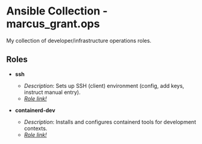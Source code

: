 # Ansible Collection - marcus_grant.ops

My collection of developer/infrastructure operations roles.

## Roles

* **ssh**
  * *Description*:
    Sets up SSH (client) environment (config, add keys, instruct manual entry).
  * [*Role link!*](./roles/ssh/)

* **containerd-dev**
  * *Description*:
    Installs and configures containerd tools for development contexts.
  * [*Role link!*](./roles/containerd-dev/)
